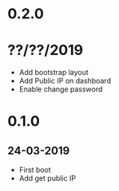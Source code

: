 # 0.2.0
# ??/??/2019
+ Add bootstrap layout
+ Add Public IP on dashboard
+ Enable change password

# 0.1.0
## 24-03-2019
+ First boot
+ Add get public IP